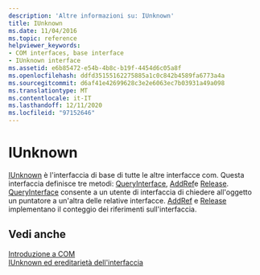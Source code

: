 ```yaml
---
description: 'Altre informazioni su: IUnknown'
title: IUnknown
ms.date: 11/04/2016
ms.topic: reference
helpviewer_keywords:
- COM interfaces, base interface
- IUnknown interface
ms.assetid: e6b85472-e54b-4b8c-b19f-4454d6c05a8f
ms.openlocfilehash: ddfd35155162275885a1c0c842b4589fa6773a4a
ms.sourcegitcommit: d6af41e42699628c3e2e6063ec7b03931a49a098
ms.translationtype: MT
ms.contentlocale: it-IT
ms.lasthandoff: 12/11/2020
ms.locfileid: "97152646"
---
```

# <a name="iunknown"></a>IUnknown

[IUnknown](/windows/win32/api/unknwn/nn-unknwn-iunknown) è l'interfaccia di base di tutte le altre interfacce com.  Questa interfaccia definisce tre metodi: [QueryInterface](/windows/win32/api/unknwn/nf-unknwn-iunknown-queryinterface(q)), [AddRef](/windows/win32/api/unknwn/nf-unknwn-iunknown-addref)e [Release](/windows/win32/api/unknwn/nf-unknwn-iunknown-release). [QueryInterface](/windows/win32/api/unknwn/nf-unknwn-iunknown-queryinterface(q)) consente a un utente di interfaccia di chiedere all'oggetto un puntatore a un'altra delle relative interfacce. [AddRef](/windows/win32/api/unknwn/nf-unknwn-iunknown-addref) e [Release](/windows/win32/api/unknwn/nf-unknwn-iunknown-release) implementano il conteggio dei riferimenti sull'interfaccia.

## <a name="see-also"></a>Vedi anche

[Introduzione a COM](../atl/introduction-to-com.md)<br/>
[IUnknown ed ereditarietà dell'interfaccia](/windows/win32/com/iunknown-and-interface-inheritance)
